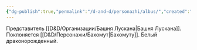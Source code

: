 ```yaml
---
{"dg-publish":true,"permalink":"/d-and-d/personazhi/albus/","created":"2024-01-08T21:20:45.601+04:00","updated":"2024-01-23T15:58:18.311+04:00"}
---
```


Представитель [[D&D/Организации/Башня Лускана\|Башня Лускана]]. Поклоняется [[D&D/Персонажи/Бахомут\|Бахомуту]]. Белый драконорожденный.
